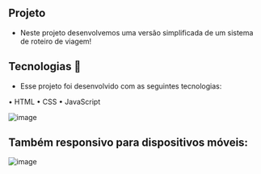 ## Projeto

- Neste projeto desenvolvemos uma versão simplificada de um sistema de roteiro de viagem!

## Tecnologias 🚀

- Esse projeto foi desenvolvido com as seguintes tecnologias:

• HTML
• CSS
• JavaScript

![image](https://github.com/user-attachments/assets/7e1807c8-84cf-48db-a545-a089abe8f47c)

## Também responsivo para dispositivos móveis:

![image](https://github.com/user-attachments/assets/ee91919d-21e7-4188-ba76-b1443011dfd7)
